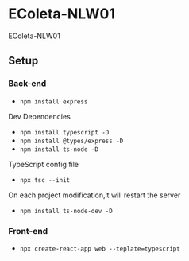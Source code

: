 # EColeta-NLW01

EColeta-NLW01

## Setup

### Back-end

- `npm install express`

Dev Dependencies

- `npm install typescript -D`
- `npm install @types/express -D`
- `npm install ts-node -D`

TypeScript config file

- `npx tsc --init`

On each project modification,it will restart the server

- `npm install ts-node-dev -D`

### Front-end

- `npx create-react-app web --teplate=typescript`
